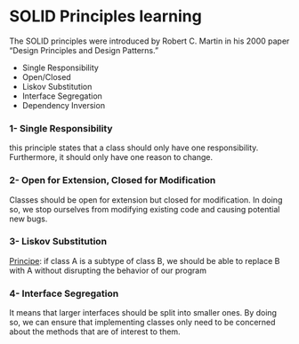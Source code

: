 # SOLID Principles learning

The SOLID principles were introduced by Robert C. Martin in his 2000 paper “Design Principles and Design Patterns.” 

- Single Responsibility
- Open/Closed
- Liskov Substitution
- Interface Segregation
- Dependency Inversion

### 1- Single Responsibility
this principle states that a class should only have one responsibility. Furthermore, it should only have one reason to change.

### 2- Open for Extension, Closed for Modification
Classes should be open for extension but closed for modification. 
In doing so, we stop ourselves from modifying existing code and causing potential new bugs.

### 3- Liskov Substitution
<u>Principe</u>: if class A is a subtype of class B, we should be able to replace B with A without disrupting the behavior of our program

### 4- Interface Segregation
It  means that larger interfaces should be split into smaller ones. 
By doing so, we can ensure that implementing classes only need to be concerned 
about the methods that are of interest to them.

